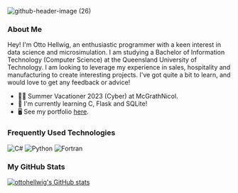![github-header-image (26)](https://github.com/ottohellwig/ottohellwig/assets/105997582/af3ea10b-ce84-44f8-8a65-63a2428857a3)

### About Me

Hey! I'm Otto Hellwig, an enthusiastic programmer with a keen interest in data science and microsimulation. I am studying a Bachelor of Information Technology (Computer Science) at the Queensland University of Technology. I am looking to leverage my experience in sales, hospitality and manufacturing to create interesting projects. I've got quite a bit to learn, and would love to get any feedback or advice!
* 👨‍💼 Summer Vacationer 2023 (Cyber) at McGrathNicol.
* 🧠 I'm currently learning C, Flask and SQLite!
* 🖥️ See my portfolio [here](http://ottohellwig.github.io).

### Frequently Used Technologies

![C#](https://img.shields.io/badge/c%23-%23239120.svg?style=for-the-badge&logo=c-sharp&logoColor=white)
![Python](https://img.shields.io/badge/python-3670A0?style=for-the-badge&logo=python&logoColor=ffdd54)
![Fortran](https://img.shields.io/badge/Fortran-%23734F96.svg?style=for-the-badge&logo=fortran&logoColor=white)

### My GitHub Stats

<a href="http://www.github.com/ottohellwig"><img src="https://github-readme-stats.vercel.app/api?username=ottohellwig&show_icons=true&hide=contribs&count_private=true&title_color=14b8a6&text_color=ffffff&icon_color=14b8a6&bg_color=22272e&hide_border=true&show_icons=true" alt="ottohellwig's GitHub stats" /></a>
